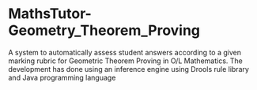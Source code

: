 # MathsTutor-Geometry_Theorem_Proving
A system to automatically assess student answers according to a given marking rubric for Geometric Theorem Proving in O/L Mathematics. The development has done using an inference engine using Drools rule library and Java programming language
